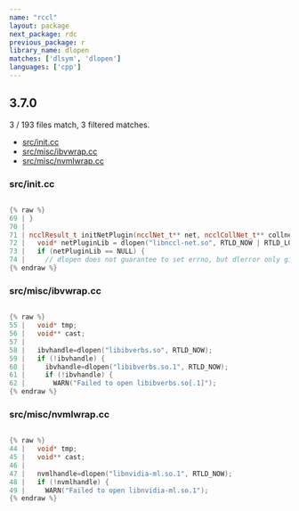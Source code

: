 ```yaml
---
name: "rccl"
layout: package
next_package: rdc
previous_package: r
library_name: dlopen
matches: ['dlsym', 'dlopen']
languages: ['cpp']
---
```

## 3.7.0
3 / 193 files match, 3 filtered matches.

 - [src/init.cc](#srcinitcc)
 - [src/misc/ibvwrap.cc](#srcmiscibvwrapcc)
 - [src/misc/nvmlwrap.cc](#srcmiscnvmlwrapcc)

### src/init.cc

```cpp

{% raw %}
69 | }
70 | 
71 | ncclResult_t initNetPlugin(ncclNet_t** net, ncclCollNet_t** collnet) {
72 |   void* netPluginLib = dlopen("libnccl-net.so", RTLD_NOW | RTLD_LOCAL);
73 |   if (netPluginLib == NULL) {
74 |     // dlopen does not guarantee to set errno, but dlerror only gives us a
{% endraw %}

```
### src/misc/ibvwrap.cc

```cpp

{% raw %}
55 |   void* tmp;
56 |   void** cast;
57 | 
58 |   ibvhandle=dlopen("libibverbs.so", RTLD_NOW);
59 |   if (!ibvhandle) {
60 |     ibvhandle=dlopen("libibverbs.so.1", RTLD_NOW);
61 |     if (!ibvhandle) {
62 |       WARN("Failed to open libibverbs.so[.1]");
{% endraw %}

```
### src/misc/nvmlwrap.cc

```cpp

{% raw %}
44 |   void* tmp;
45 |   void** cast;
46 | 
47 |   nvmlhandle=dlopen("libnvidia-ml.so.1", RTLD_NOW);
48 |   if (!nvmlhandle) {
49 |     WARN("Failed to open libnvidia-ml.so.1");
{% endraw %}

```